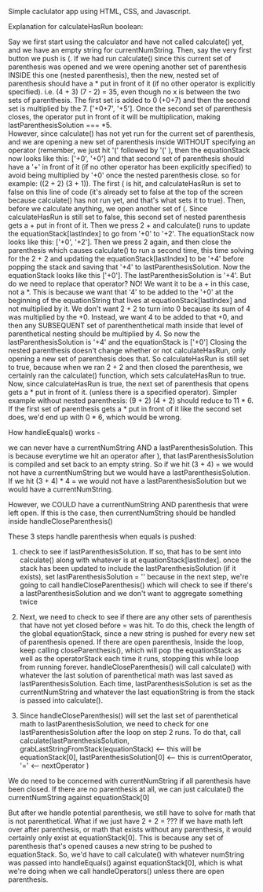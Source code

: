 Simple caclulator app using HTML, CSS, and Javascript.

Explanation for calculateHasRun boolean:

Say we first start using the calculator and have not called calculate() yet, and we have an empty string for currentNumString. Then, say the very first button we push is (. If we had run calculate() since this current set of parenthesis was opened and we were opening another set of parenthesis INSIDE this one (nested parenthesis), then the new, nested set of parenthesis should have a \* put in front of it (if no other operator is explicitly specified). i.e. (4 + 3) (7 - 2) = 35, even though no x is between the two sets of parenthesis. The first set is added to 0 (+0+7) and then the second set is multiplied by the 7. ['+0+7', '+5']. Once the second set of parenthesis closes, the operator put in front of it will be multiplication, making lastParenthesisSolution === \*5.  
However, since calculate() has not yet run for the current set of parenthesis, and we are opening a new set of parenthesis inside WITHOUT specifying an operator (remember, we just hit '(' followed by '(' ), then the equationStack now looks like this: ['+0', '+0'] and that second set of parenthesis should have a '+' in front of it (if no other operator has been explicitly specified) to avoid being multiplied by '+0' once the nested parenthesis close. so for example: ((2 + 2) (3 + 1)). The first ( is hit, and calculateHasRun is set to false on this line of code (it's already set to false at the top of the screen because calculate() has not run yet, and that's what sets it to true). Then, before we calculate anything, we open another set of (. Since calculateHasRun is still set to false, this second set of nested parenthesis gets a + put in front of it. Then we press 2 + and calculate() runs to update the equationStack[lastIndex] to go from '+0' to '+2'. The equationStack now looks like this: ['+0', '+2']. Then we press 2 again, and then close the parenthesis which causes calculate() to run a second time, this time solving for the 2 + 2 and updating the equationStack[lastIndex] to be '+4' before popping the stack and saving that '+4' to lastParenthesisSolution. Now the equationStack looks like this ['+0']. The lastParenthesisSolution is '+4'. But do we need to replace that operator? NO! We want it to be a + in this case, not a \*. This is because we want that '4' to be added to the '+0' at the beginning of the equationString that lives at equationStack[lastIndex] and not multiplied by it. We don't want 2 + 2 to turn into 0 because its sum of 4 was multiplied by the +0. Instead, we want 4 to be added to that +0, and then any SUBSEQUENT set of parenthenthetical math inside that level of parenthetical nesting should be multiplied by 4. So now the lastParenthesisSolution is '+4' and the equationStack is ['+0'] Closing the nested parenthesis doesn't change whether or not calculateHasRun, only opening a new set of parenthesis does that. So calculateHasRun is still set to true, because when we ran 2 + 2 and then closed the parenthesis, we certainly ran the calculate() function, which sets calculateHasRun to true. Now, since calculateHasRun is true, the next set of parenthesis that opens gets a \* put in front of it.
(unless there is a specified operator). Simpler example without nested parenthesis: (9 + 2) (4 + 2) should reduce to 11 \* 6. If the first set of parenthesis gets a \* put in front of it like the second set does, we'd end up with 0 \* 6, which would be wrong.

How handleEquals() works -

we can never have a currentNumString AND a lastParenthesisSolution.
This is because everytime we hit an operator after ), that lastParenthesisSolution is compiled
and set back to an empty string. So if we hit (3 + 4) = we would not have a currentNumString but we would
have a lastParenthesisSolution. If we hit (3 + 4) \* 4 = we would not have a lastParenthesisSolution but we would have a currentNumString.

However, we COULD have a currentNumString AND parenthesis that were left open. If this is the case, then currentNumString should be handled inside handleCloseParenthesis()

These 3 steps handle parenthesis when equals is pushed:

1. check to see if lastParenthesisSolution. If so, that has to be sent into calculate() along with whatever is at equationStack[lastIndex]. once the stack has been updated to include the lastParenthesisSolution (if it exists), set lastParenthesisSolution = '' because in the next step, we're going to call handleCloseParenthesis() which will check to see if there's a lastParenthesisSolution and we don't want to aggregate something twice

2. Next, we need to check to see if there are any other sets of parenthesis that have not yet closed before = was hit. To do this, check the length of the global equationStack, since a new string is pushed for every new set of parenthesis opened. If there are open parenthesis, Inside the loop, keep calling closeParenthesis(), which will pop the equationStack as well as the operatorStack each time it runs, stopping this while loop from running forever. handleCloseParenthesis() will call calculate() with whatever the last solution of parenthetical math was last saved as lastParenthesisSolution. Each time, lastParenthesisSolution is set as the currentNumString and whatever the last equationString is from the stack is passed into calculate().

3. Since handleCloseParenthesis() will set the last set of parenthetical math to lastParenthesisSolution, we need to check for one lastParenthesisSolution after the loop on step 2 runs. To do that, call calculate(lastParenthesisSolution, grabLastStringFromStack(equationStack) <-- this will be equationStack[0], lastParenthesisSolution[0] <-- this is currentOperator, '=' <-- nextOperator )

We do need to be concerned with currentNumString if all parenthesis have been closed. If there are
no parenthesis at all, we can just calculate() the currentNumString against equationStack[0]

But after we handle potential parenthesis, we still have to solve for math that is not parenthetical. What if we just have 2 + 2 = ??? If we have math left over after parenthesis, or math that exists without any parenthesis, it would certainly only exist at equationStack[0]. This is because any set of parenthesis that's opened causes a new string to be pushed to equationStack. So, we'd have to call calculate() with whatever numString was passed into handleEquals() against equationStack[0], which is what we're doing when we call handleOperators() unless there are open parenthesis.
